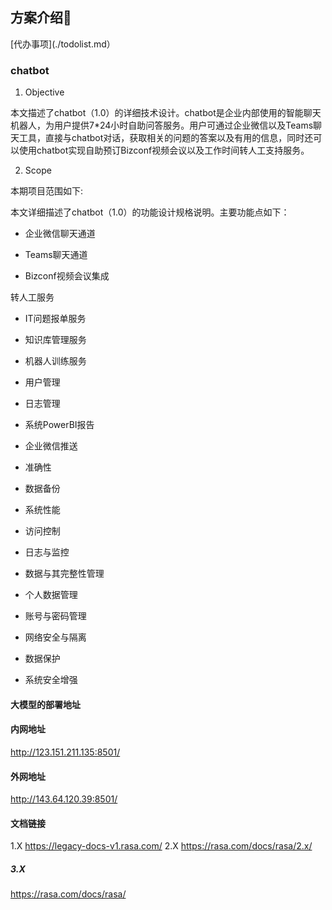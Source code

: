 ## 方案介绍👋


[代办事项](./todolist.md）

### chatbot

1. Objective

本文描述了chatbot（1.0）的详细技术设计。chatbot是企业内部使用的智能聊天机器人，为用户提供7*24小时自助问答服务。用户可通过企业微信以及Teams聊天工具，直接与chatbot对话，获取相关的问题的答案以及有用的信息，同时还可以使用chatbot实现自助预订Bizconf视频会议以及工作时间转人工支持服务。

2. Scope

本期项目范围如下:

本文详细描述了chatbot（1.0）的功能设计规格说明。主要功能点如下：

-  企业微信聊天通道


-   Teams聊天通道

-   Bizconf视频会议集成

 转人工服务

-   IT问题报单服务

-  知识库管理服务

-   机器人训练服务

-   用户管理

-   日志管理

-   系统PowerBI报告

-   企业微信推送

-   准确性

-   数据备份

-   系统性能

-   访问控制

-   日志与监控

-   数据与其完整性管理

-   个人数据管理

-   账号与密码管理

-   网络安全与隔离

-   数据保护

-   系统安全增强


#### 大模型的部署地址

#### 内网地址
http://123.151.211.135:8501/

#### 外网地址
http://143.64.120.39:8501/


#### 文档链接
1.X
https://legacy-docs-v1.rasa.com/
2.X
https://rasa.com/docs/rasa/2.x/
##### 3.X
https://rasa.com/docs/rasa/

































